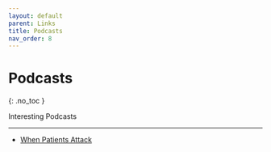 ```yaml
---
layout: default
parent: Links
title: Podcasts
nav_order: 8
---
```


# Podcasts
{: .no_toc }

Interesting Podcasts

---

- [When Patients Attack](https://www.thisamericanlife.org/441/when-patents-attack)
